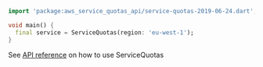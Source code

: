 ```dart
import 'package:aws_service_quotas_api/service-quotas-2019-06-24.dart';

void main() {
  final service = ServiceQuotas(region: 'eu-west-1');
}
```

See [API reference](https://pub.dev/documentation/aws_service_quotas_api/latest/service-quotas-2019-06-24/ServiceQuotas-class.html) on how to use ServiceQuotas

